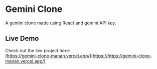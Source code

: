 # Gemini Clone
A gemini clone made using React and gemini API key.

## Live Demo
Check out the live project here:  
[https://gemini-clone-manan.vercel.app/](https://https://gemini-clone-manan.vercel.app/)